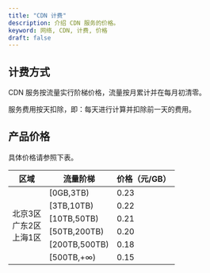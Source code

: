 ```yaml
---
title: "CDN 计费"
description: 介绍 CDN 服务的价格。
keyword: 网络, CDN, 计费, 价格
draft: false
---
```


## 计费方式

CDN 服务按流量实行阶梯价格，流量按月累计并在每月初清零。

服务费用按天扣除，即：每天进行计算并扣除前一天的费用。 

## 产品价格

具体价格请参照下表。

<table>
  <thead><tr><th>区域</th><th>流量阶梯</th><th>价格（元/GB）</th></tr></thead>
  <tr><td rowspan="6">北京3区<br/>广东2区<br/>上海1区</td><td>[0GB,3TB) </td><td>0.23</td></tr>
  <tr><td>[3TB,10TB)</td><td>0.22</td></tr>
  <tr><td>[10TB,50TB)</td><td>0.21</td></tr>
  <tr><td>[50TB,200TB)</td><td>0.20</td></tr>
  <tr><td>[200TB,500TB)</td><td>0.18</td></tr>
  <tr><td>[500TB,+∞)</td><td>0.15</td></tr>
</table>

